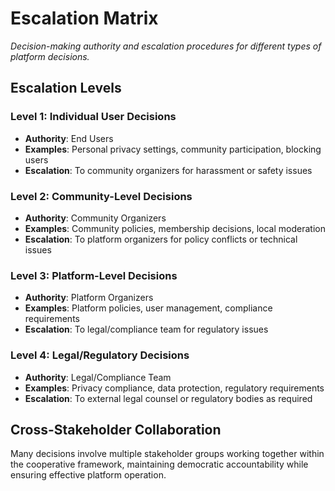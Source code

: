 # Escalation Matrix

*Decision-making authority and escalation procedures for different types of platform decisions.*

## Escalation Levels

### Level 1: Individual User Decisions
- **Authority**: End Users
- **Examples**: Personal privacy settings, community participation, blocking users
- **Escalation**: To community organizers for harassment or safety issues

### Level 2: Community-Level Decisions  
- **Authority**: Community Organizers
- **Examples**: Community policies, membership decisions, local moderation
- **Escalation**: To platform organizers for policy conflicts or technical issues

### Level 3: Platform-Level Decisions
- **Authority**: Platform Organizers
- **Examples**: Platform policies, user management, compliance requirements
- **Escalation**: To legal/compliance team for regulatory issues

### Level 4: Legal/Regulatory Decisions
- **Authority**: Legal/Compliance Team
- **Examples**: Privacy compliance, data protection, regulatory requirements
- **Escalation**: To external legal counsel or regulatory bodies as required

## Cross-Stakeholder Collaboration
Many decisions involve multiple stakeholder groups working together within the cooperative framework, maintaining democratic accountability while ensuring effective platform operation.
